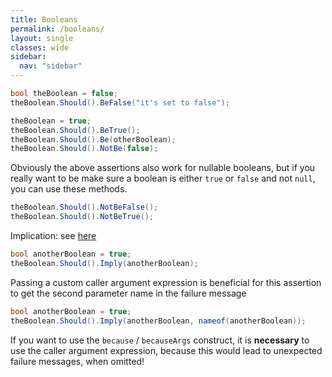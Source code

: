 ```yaml
---
title: Booleans
permalink: /booleans/
layout: single
classes: wide
sidebar:
  nav: "sidebar"
---
```


```csharp
bool theBoolean = false;
theBoolean.Should().BeFalse("it's set to false");

theBoolean = true;
theBoolean.Should().BeTrue();
theBoolean.Should().Be(otherBoolean);
theBoolean.Should().NotBe(false);
```

Obviously the above assertions also work for nullable booleans, but if you really want to be make sure a boolean is either `true` or `false` and not `null`, you can use these methods.

```csharp
theBoolean.Should().NotBeFalse();
theBoolean.Should().NotBeTrue();
```

Implication: see [here](https://mathworld.wolfram.com/Implies.html)
```csharp
bool anotherBoolean = true;
theBoolean.Should().Imply(anotherBoolean);
```

Passing a custom caller argument expression is beneficial for this assertion to get the second parameter name in the failure message
```csharp
bool anotherBoolean = true;
theBoolean.Should().Imply(anotherBoolean, nameof(anotherBoolean));
```

If you want to use the `because` / `becauseArgs` construct, it is **necessary** to use the caller argument expression, because this would lead to unexpected failure messages, when omitted!